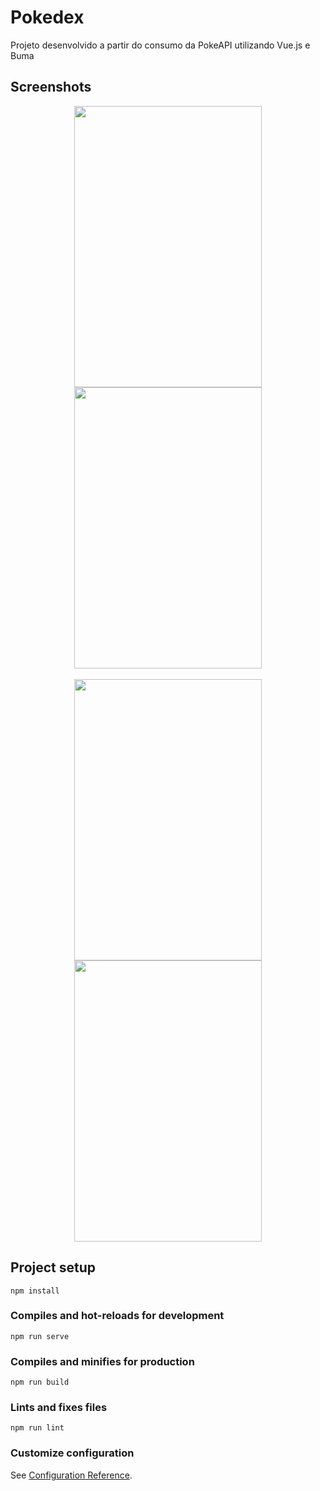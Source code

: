 # Pokedex
<p>Projeto desenvolvido a partir do consumo da PokeAPI utilizando Vue.js e Buma<p>
  
## Screenshots
  
<div align="center" >
<img width="300px" height="450px" src="https://user-images.githubusercontent.com/63758491/130338255-dcab3c14-f9c2-44ba-9a6f-20ebad944602.PNG"/>
<img width="300px" height="450px" src="https://user-images.githubusercontent.com/63758491/130338260-ecede27a-02da-4822-b14e-18f6ad7c899a.PNG"/>
</div>
<br>
<div align="center" >
<img width="300px" height="450px" src="https://user-images.githubusercontent.com/63758491/130338273-7e133968-066a-4af9-8013-6b046011e11c.PNG"/>
<img width="300px" height="450px" src="https://user-images.githubusercontent.com/63758491/130338275-9a674e93-1f4a-4154-b8b2-065e208bd297.PNG"/>
</div>



## Project setup
```
npm install
```

### Compiles and hot-reloads for development
```
npm run serve
```

### Compiles and minifies for production
```
npm run build
```

### Lints and fixes files
```
npm run lint
```

### Customize configuration
See [Configuration Reference](https://cli.vuejs.org/config/).
